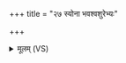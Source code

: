 +++
title = "२७ स्योना भवश्वशुरेभ्यः"

+++
<details><summary>मूलम् (VS)</summary>

स्यो॒ना भ॑व॒श्वशु॑रेभ्यः स्यो॒ना पत्ये॑ गृ॒हेभ्यः॑। स्यो॒नास्यै॒ सर्व॑स्यै वि॒शे स्यो॒नापु॒ष्टायै॑षां भव ॥
</details>